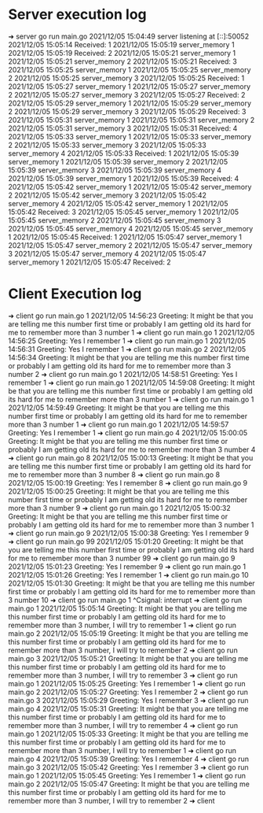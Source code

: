 
# Server execution log
➜  server go run main.go
2021/12/05 15:04:49 server listening at [::]:50052
2021/12/05 15:05:14 Received: 1
2021/12/05 15:05:19 server_memory 1
2021/12/05 15:05:19 Received: 2
2021/12/05 15:05:21 server_memory 1
2021/12/05 15:05:21 server_memory 2
2021/12/05 15:05:21 Received: 3
2021/12/05 15:05:25 server_memory 1
2021/12/05 15:05:25 server_memory 2
2021/12/05 15:05:25 server_memory 3
2021/12/05 15:05:25 Received: 1
2021/12/05 15:05:27 server_memory 1
2021/12/05 15:05:27 server_memory 2
2021/12/05 15:05:27 server_memory 3
2021/12/05 15:05:27 Received: 2
2021/12/05 15:05:29 server_memory 1
2021/12/05 15:05:29 server_memory 2
2021/12/05 15:05:29 server_memory 3
2021/12/05 15:05:29 Received: 3
2021/12/05 15:05:31 server_memory 1
2021/12/05 15:05:31 server_memory 2
2021/12/05 15:05:31 server_memory 3
2021/12/05 15:05:31 Received: 4
2021/12/05 15:05:33 server_memory 1
2021/12/05 15:05:33 server_memory 2
2021/12/05 15:05:33 server_memory 3
2021/12/05 15:05:33 server_memory 4
2021/12/05 15:05:33 Received: 1
2021/12/05 15:05:39 server_memory 1
2021/12/05 15:05:39 server_memory 2
2021/12/05 15:05:39 server_memory 3
2021/12/05 15:05:39 server_memory 4
2021/12/05 15:05:39 server_memory 1
2021/12/05 15:05:39 Received: 4
2021/12/05 15:05:42 server_memory 1
2021/12/05 15:05:42 server_memory 2
2021/12/05 15:05:42 server_memory 3
2021/12/05 15:05:42 server_memory 4
2021/12/05 15:05:42 server_memory 1
2021/12/05 15:05:42 Received: 3
2021/12/05 15:05:45 server_memory 1
2021/12/05 15:05:45 server_memory 2
2021/12/05 15:05:45 server_memory 3
2021/12/05 15:05:45 server_memory 4
2021/12/05 15:05:45 server_memory 1
2021/12/05 15:05:45 Received: 1
2021/12/05 15:05:47 server_memory 1
2021/12/05 15:05:47 server_memory 2
2021/12/05 15:05:47 server_memory 3
2021/12/05 15:05:47 server_memory 4
2021/12/05 15:05:47 server_memory 1
2021/12/05 15:05:47 Received: 2



# Client Execution log

➜  client go run main.go 1
2021/12/05 14:56:23 Greeting: It might be that you are telling me this number first time or probably I am getting old its hard for me to remember more than 3 number 1
➜  client go run main.go 1
2021/12/05 14:56:25 Greeting: Yes I remember 1
➜  client go run main.go 1
2021/12/05 14:56:31 Greeting: Yes I remember 1
➜  client go run main.go 2
2021/12/05 14:56:34 Greeting: It might be that you are telling me this number first time or probably I am getting old its hard for me to remember more than 3 number 2
➜  client go run main.go 1
2021/12/05 14:58:51 Greeting: Yes I remember 1
➜  client go run main.go 1
2021/12/05 14:59:08 Greeting: It might be that you are telling me this number first time or probably I am getting old its hard for me to remember more than 3 number 1
➜  client go run main.go 1
2021/12/05 14:59:49 Greeting: It might be that you are telling me this number first time or probably I am getting old its hard for me to remember more than 3 number 1
➜  client go run main.go 1
2021/12/05 14:59:57 Greeting: Yes I remember 1
➜  client go run main.go 4
2021/12/05 15:00:05 Greeting: It might be that you are telling me this number first time or probably I am getting old its hard for me to remember more than 3 number 4
➜  client go run main.go 8
2021/12/05 15:00:13 Greeting: It might be that you are telling me this number first time or probably I am getting old its hard for me to remember more than 3 number 8
➜  client go run main.go 8
2021/12/05 15:00:19 Greeting: Yes I remember 8
➜  client go run main.go 9
2021/12/05 15:00:25 Greeting: It might be that you are telling me this number first time or probably I am getting old its hard for me to remember more than 3 number 9
➜  client go run main.go 1
2021/12/05 15:00:32 Greeting: It might be that you are telling me this number first time or probably I am getting old its hard for me to remember more than 3 number 1
➜  client go run main.go 9
2021/12/05 15:00:38 Greeting: Yes I remember 9
➜  client go run main.go 99
2021/12/05 15:01:20 Greeting: It might be that you are telling me this number first time or probably I am getting old its hard for me to remember more than 3 number 99
➜  client go run main.go 9 
2021/12/05 15:01:23 Greeting: Yes I remember 9
➜  client go run main.go 1
2021/12/05 15:01:26 Greeting: Yes I remember 1
➜  client go run main.go 10
2021/12/05 15:01:30 Greeting: It might be that you are telling me this number first time or probably I am getting old its hard for me to remember more than 3 number 10
➜  client go run main.go 1 
^Csignal: interrupt
➜  client go run main.go 1
2021/12/05 15:05:14 Greeting: It might be that you are telling me this number first time or probably I am getting old its hard for me to remember more than 3 number, I will try to remember 1
➜  client go run main.go 2
2021/12/05 15:05:19 Greeting: It might be that you are telling me this number first time or probably I am getting old its hard for me to remember more than 3 number, I will try to remember 2
➜  client go run main.go 3
2021/12/05 15:05:21 Greeting: It might be that you are telling me this number first time or probably I am getting old its hard for me to remember more than 3 number, I will try to remember 3
➜  client go run main.go 1
2021/12/05 15:05:25 Greeting: Yes I remember 1
➜  client go run main.go 2
2021/12/05 15:05:27 Greeting: Yes I remember 2
➜  client go run main.go 3
2021/12/05 15:05:29 Greeting: Yes I remember 3
➜  client go run main.go 4
2021/12/05 15:05:31 Greeting: It might be that you are telling me this number first time or probably I am getting old its hard for me to remember more than 3 number, I will try to remember 4
➜  client go run main.go 1
2021/12/05 15:05:33 Greeting: It might be that you are telling me this number first time or probably I am getting old its hard for me to remember more than 3 number, I will try to remember 1
➜  client go run main.go 4
2021/12/05 15:05:39 Greeting: Yes I remember 4
➜  client go run main.go 3
2021/12/05 15:05:42 Greeting: Yes I remember 3
➜  client go run main.go 1
2021/12/05 15:05:45 Greeting: Yes I remember 1
➜  client go run main.go 2
2021/12/05 15:05:47 Greeting: It might be that you are telling me this number first time or probably I am getting old its hard for me to remember more than 3 number, I will try to remember 2
➜  client 
